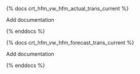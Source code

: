 {% docs crt_hfm_vw_hfm_actual_trans_current %}

Add documentation

{% enddocs %}




{% docs crt_hfm_vw_hfm_forecast_trans_current %}

Add documentation

{% enddocs %}
